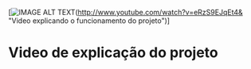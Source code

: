 
[![IMAGE ALT TEXT](https://user-images.githubusercontent.com/65437607/112191507-da86be00-8be4-11eb-90fd-cb871adc7e25.png)(http://www.youtube.com/watch?v=eRzS9EJqEt4& "Video explicando o funcionamento do projeto")]

<h1>Video de explicação do projeto </h1>
